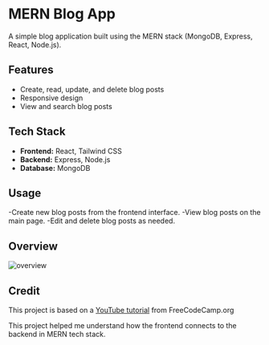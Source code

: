 # MERN Blog App

A simple blog application built using the MERN stack (MongoDB, Express, React, Node.js).

## Features

- Create, read, update, and delete blog posts
- Responsive design
- View and search blog posts

## Tech Stack

- **Frontend:** React, Tailwind CSS
- **Backend:** Express, Node.js
- **Database:** MongoDB

## Usage

-Create new blog posts from the frontend interface.
-View blog posts on the main page.
-Edit and delete blog posts as needed.

## Overview

![overview](./gif.gif)

## Credit

This project is based on a [YouTube tutorial](https://www.youtube.com/watch?v=5ZdHfJVAY-s&t=577s) from FreeCodeCamp.org

This project helped me understand how the frontend connects to the backend in MERN tech stack.
